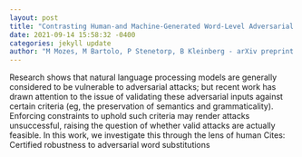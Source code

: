 ```yaml
--- 
layout: post 
title: "Contrasting Human-and Machine-Generated Word-Level Adversarial Examples for Text Classification" 
date: 2021-09-14 15:58:32 -0400 
categories: jekyll update 
author: "M Mozes, M Bartolo, P Stenetorp, B Kleinberg - arXiv preprint arXiv , 2021" 
--- 
```

Research shows that natural language processing models are generally considered to be vulnerable to adversarial attacks; but recent work has drawn attention to the issue of validating these adversarial inputs against certain criteria (eg, the preservation of semantics and grammaticality). Enforcing constraints to uphold such criteria may render attacks unsuccessful, raising the question of whether valid attacks are actually feasible. In this work, we investigate this through the lens of human Cites: Certified robustness to adversarial word substitutions